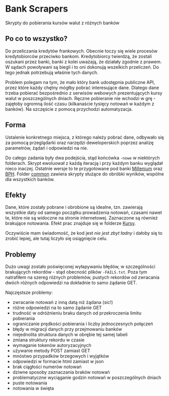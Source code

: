 # Bank Scrapers

Skrypty do pobierania kursów walut z różnych banków

## Po co to wszystko?

Do przeliczania kredytów frankowych. Obecnie toczy się wiele procesów kredytobiorców przeciwko bankom.
Kredytobiorcy twierdzą, że zostali oszukani przez banki, banki z kolei uważają, że działały zgodnie z prawem.
W sądach powoływani są biegli i to oni dokonują wszelkich przeliczeń. Do tego jednak potrzebują właśnie tych danych.

Problem polegam na tym, że mało który bank udostępnia publiczne API, przez które każdy chętny mógłby pobrać interesujące dane.
Dlatego dane trzeba pobierać bezpośrednio z serwisów webowych prezentujących kursy walut w poszczególnych dniach.
Ręczne pobieranie nie wchodzi w grę - zajęłoby ogromną ilość czasu (kilkanaście tysięcy notowań w każdym z banków). Na szczęście z pomocą przychodzi automatyzacja.

## Forma

Ustalenie konkretnego miejsca, z którego należy pobrać dane, odbywało się za pomocą przeglądarki oraz narzędzi deweloperskich poprzez analizę parametrów, żądań i odpowiedzi na nie.

Do całego zadania były dwa podejścia, stąd końcówka `-nowe` w niektórych folderach.
Skrypt ewoluował z każdą iteracją i przy każdym banku wyglądał nieco inaczej.
Ostatnie wersje to te przygotowane pod banki [Millenium](./Millenium-nowe/millenium.py) oraz [BPH](./BPH-nowe/bph-1-bph.py).
Folder [common](./common/) zawiera skrypty służące do obróbki wyników, wspólne dla wszystkich banków.

## Efekty

Dane, które zostały pobrane i obrobione są idealne, tzn. zawierają wszystkie daty od samego początku prowadzenia notowań, czasami nawet te, które nie są widoczne na stronie internetowej.
Zaznaczone są również brakujące notowania.
Efekt prac znajduje się w folderze [Kursy](./Kursy_2023-01-20/).

Oczywiście mam świadomość, że kod jest _nie jest zbyt ładny_ i dałoby się to zrobić lepiej, ale tutaj liczyło się osiągnięcie celu.

## Problemy

Dużo uwagi zostało poświęconej wyłapywaniu błędów, w szczególności brakujących rekordów - stąd obecność plików `-FAILS.txt`.
Poza tym natrafiłem na szereg różnych problemów, pustych rekordów od zwracania dwóch różnych odpowiedzi na dokładnie to samo żądanie GET.

Najczęstsze problemy:

- zwracanie notowań z inną datą niż żądana (sic!)
- różne odpowiedzi na to samo żądanie GET
- trudność w odróżnieniu braku danych od przekroczenia limitu pobierania
- ograniczanie prędkości pobierania i liczby jednoczesnych połączeń
- błędy w migracji danych przy przejmowaniu banków
- niejednolita struktura danych w obrębie tej samej tabeli
- zmiana struktury rekordu w czasie
- wymaganie tokenów autoryzacyjnych
- używanie metody POST zamiast GET
- mnóstwo przypadków brzegowych i wyjątków
- odpowiedzi w formacie html zamiast w json
- brak ciągłości numerów notowań
- dziwne sposoby zaznaczania braków notowań
- problematyczne wyciąganie godzin notowań w poszczególnych dniach
- puste notowania
- notowania w święta
